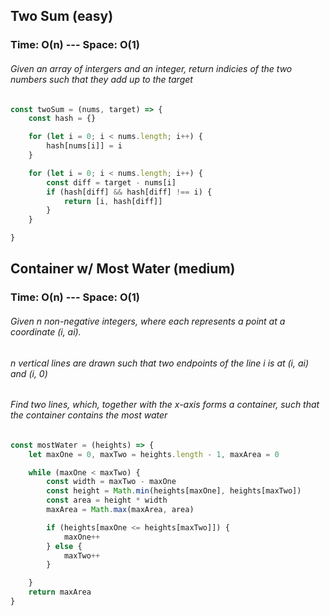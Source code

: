 ## Two Sum (easy)

### Time: O(n) --- Space: O(1)

###### Given an array of intergers and an integer, return indicies of the two numbers such that they add up to the target

```JavaScript
const twoSum = (nums, target) => {
    const hash = {}

    for (let i = 0; i < nums.length; i++) {
        hash[nums[i]] = i
    }

    for (let i = 0; i < nums.length; i++) {
        const diff = target - nums[i]
        if (hash[diff] && hash[diff] !== i) {
            return [i, hash[diff]]
        }
    }

}

```

## Container w/ Most Water (medium)

### Time: O(n) --- Space: O(1)

###### Given n non-negative integers, where each represents a point at a coordinate (i, ai).

###### n vertical lines are drawn such that two endpoints of the line i is at (i, ai) and (i, 0)

###### Find two lines, which, together with the x-axis forms a container, such that the container contains the most water

```JavaScript
const mostWater = (heights) => {
    let maxOne = 0, maxTwo = heights.length - 1, maxArea = 0

    while (maxOne < maxTwo) {
        const width = maxTwo - maxOne
        const height = Math.min(heights[maxOne], heights[maxTwo])
        const area = height * width
        maxArea = Math.max(maxArea, area)

        if (heights[maxOne <= heights[maxTwo]]) {
            maxOne++
        } else {
            maxTwo++
        }

    }
    return maxArea
}
```
